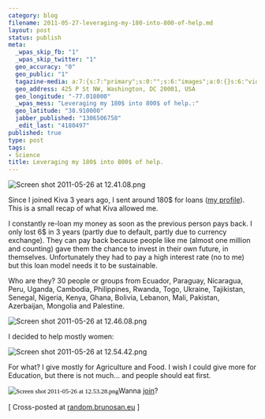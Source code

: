 ```yaml
--- 
category: blog
filename: 2011-05-27-leveraging-my-180-into-800-of-help.md
layout: post
status: publish
meta: 
  _wpas_skip_fb: "1"
  _wpas_skip_twitter: "1"
  geo_accuracy: "0"
  geo_public: "1"
  tagazine-media: a:7:{s:7:"primary";s:0:"";s:6:"images";a:0:{}s:6:"videos";a:0:{}s:11:"image_count";s:1:"0";s:6:"author";s:7:"4180497";s:7:"blog_id";s:7:"8438084";s:9:"mod_stamp";s:19:"2011-05-27 14:33:47";}
  geo_address: 425 P St NW, Washington, DC 20001, USA
  geo_longitude: "-77.018000"
  _wpas_mess: "Leveraging my 180$ into 800$ of help.:"
  geo_latitude: "38.910000"
  jabber_published: "1306506758"
  _edit_last: "4180497"
published: true
type: post
tags: 
- Science
title: Leveraging my 180$ into 800$ of help.
---
```

<img title="Screen shot 2011-05-26 at 12.41.08.png" src="https://mail.google.com/mail/u/0/?ui=2&amp;ik=6822fe23b3&amp;view=att&amp;th=1302bf860f653095&amp;attid=0.1&amp;disp=emb&amp;realattid=ii_1302bea2b2deab02&amp;zw" alt="Screen shot 2011-05-26 at 12.41.08.png" />

Since I joined Kiva 3 years ago, I sent around 180$ for loans (<a href="http://www.kiva.org/lender/brunosan">my profile</a>). This is a small recap of what Kiva allowed me.

<!--more-->

I constantly re-loan my money as soon as the previous person pays back. I only lost 6$ in 3 years (partly due to default, partly due to currency exchange). They can pay back because people like me (almost one million and counting) gave them the chance to invest in their own future, in themselves. Unfortunately they had to pay a high interest rate (no to me) but this loan model needs it to be sustainable.

Who are they? 30 people or groups from Ecuador, Paraguay, Nicaragua, Peru, Uganda, Cambodia, Philippines, Rwanda, Togo, Ukraine, Tajikistan, Senegal, Nigeria, Kenya, Ghana, Bolivia, Lebanon, Mali, Pakistan, Azerbaijan, Mongolia and Palestine.

<img class="aligncenter" title="Screen shot 2011-05-26 at 12.46.08.png" src="https://mail.google.com/mail/u/0/?ui=2&amp;ik=6822fe23b3&amp;view=att&amp;th=1302bf860f653095&amp;attid=0.2&amp;disp=emb&amp;realattid=ii_1302be9bc3f639e4&amp;zw" alt="Screen shot 2011-05-26 at 12.46.08.png" />

I decided to help mostly women:

<img class="aligncenter" title="Screen shot 2011-05-26 at 12.54.42.png" src="https://mail.google.com/mail/u/0/?ui=2&amp;ik=6822fe23b3&amp;view=att&amp;th=1302bf860f653095&amp;attid=0.3&amp;disp=emb&amp;realattid=ii_1302bf142832d53e&amp;zw" alt="Screen shot 2011-05-26 at 12.54.42.png" />

For what? I give mostly for Agriculture and Food. I wish I could give more for Education, but there is not much... and people should eat first.

<span class="Apple-style-span" style="color:#000000;font-family:Georgia, 'Times New Roman', 'Bitstream Charter', Times, serif;font-size:13px;line-height:19px;"><img class="aligncenter" title="Screen shot 2011-05-26 at 12.53.28.png" src="https://mail.google.com/mail/u/0/?ui=2&amp;ik=6822fe23b3&amp;view=att&amp;th=1302bf860f653095&amp;attid=0.4&amp;disp=emb&amp;realattid=ii_1302bf026ebc8061&amp;zw" alt="Screen shot 2011-05-26 at 12.53.28.png" /></span>Wanna <a href="http://www.kiva.org">join</a>?

[ Cross-posted at <a href="random.brunosan.eu">random.brunosan.eu</a> ]
